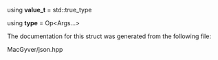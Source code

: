 <div id="structdetail_1_1detector_3_01_default_00_01void__t_3_01_op_3_01_args_8_8_8_01_4_01_4_00_01_op_00_01_args_8_8_8_01_4">

</div>

<span id="structdetail_1_1detector_3_01_default_00_01void__t_3_01_op_3_01_args_8_8_8_01_4_01_4_00_01_op_00_01_args_8_8_8_01_4"
label="structdetail_1_1detector_3_01_default_00_01void__t_3_01_op_3_01_args_8_8_8_01_4_01_4_00_01_op_00_01_args_8_8_8_01_4"></span>

<div class="DoxyCompactItemize">

<span id="structdetail_1_1detector_3_01_default_00_01void__t_3_01_op_3_01_args_8_8_8_01_4_01_4_00_01_op_00_01_args_8_8_8_01_4_a5d1d57c0a1b9e8b9d7ecb78dd0b7f386"
label="structdetail_1_1detector_3_01_default_00_01void__t_3_01_op_3_01_args_8_8_8_01_4_01_4_00_01_op_00_01_args_8_8_8_01_4_a5d1d57c0a1b9e8b9d7ecb78dd0b7f386"></span>
using **value_t** = std::true_type

<span id="structdetail_1_1detector_3_01_default_00_01void__t_3_01_op_3_01_args_8_8_8_01_4_01_4_00_01_op_00_01_args_8_8_8_01_4_afac40ba5f8649babce55fe469f7cfa3b"
label="structdetail_1_1detector_3_01_default_00_01void__t_3_01_op_3_01_args_8_8_8_01_4_01_4_00_01_op_00_01_args_8_8_8_01_4_afac40ba5f8649babce55fe469f7cfa3b"></span>
using **type** = Op$<$Args...$>$

</div>

The documentation for this struct was generated from the following file:

<div class="DoxyCompactItemize">

MacGyver/json.hpp

</div>
